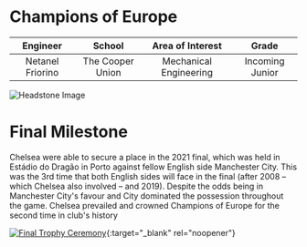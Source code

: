 ﻿# Champions of Europe

| **Engineer** | **School** | **Area of Interest** | **Grade** |
|:--:|:--:|:--:|:--:|
| Netanel Friorino  | The Cooper Union | Mechanical Engineering | Incoming Junior

![Headstone Image](https://img.fifa.com/image/upload/t_s2/fvbhrg5b2zq8dszck6c8.jpg)
  
# Final Milestone
Chelsea were able to secure a place in the 2021 final, which was held in Estádio do Dragão in Porto against fellow English side Manchester City. This was the 3rd time that both English sides will face in the final (after 2008 – which Chelsea also involved – and 2019). Despite the odds being in Manchester City's favour and City dominated the possession throughout the game. Chelsea prevailed and crowned Champions of Europe for the second time in club's history

[![Final Trophy Ceremony](https://res.cloudinary.com/marcomontalbano/image/upload/v1623445682/video_to_markdown/images/youtube--0_JApYrQA_E-c05b58ac6eb4c4700831b2b3070cd403.jpg)](https://www.youtube.com/watch?v=0_JApYrQA_E "Final Trophy Ceremony"){:target="_blank" rel="noopener"}

